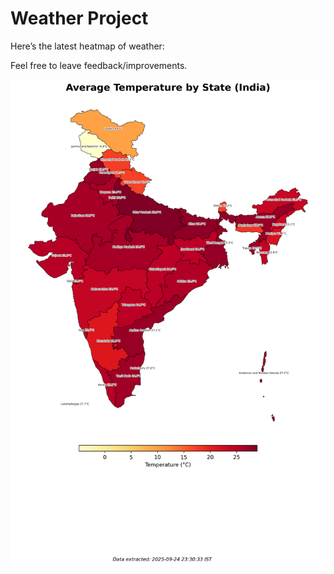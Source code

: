 # Weather Project

Here’s the latest heatmap of weather:

Feel free to leave feedback/improvements.

![India Heatmap](docs/assets/india_heatmap.png?v=D431C4)
